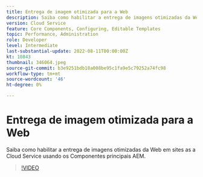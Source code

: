 ```yaml
---
title: Entrega de imagem otimizada para a Web
description: Saiba como habilitar a entrega de imagens otimizadas da Web em sites as a Cloud Service usando os Componentes principais AEM.
version: Cloud Service
feature: Core Components, Configuring, Editable Templates
topic: Performance, Administration
role: Developer
level: Intermediate
last-substantial-update: 2022-08-11T00:00:00Z
kt: 10843
thumbnail: 346064.jpeg
source-git-commit: b3e9251bdb18a008be95c1fa9e5c79252a74fc98
workflow-type: tm+mt
source-wordcount: '46'
ht-degree: 0%

---
```



# Entrega de imagem otimizada para a Web

Saiba como habilitar a entrega de imagens otimizadas da Web em sites as a Cloud Service usando os Componentes principais AEM.

>[!VIDEO](https://video.tv.adobe.com/v/346064?quality=12&learn=on)

